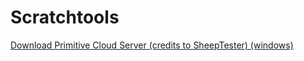 # Scratchtools
[Download Primitive Cloud Server (credits to SheepTester) (windows)](https://raw.githubusercontent.com/usernames122/_/5ebac9ebc8e26ab646291bfd760ff43b34cfd0c8/primitive-cloud-server-win.exe)